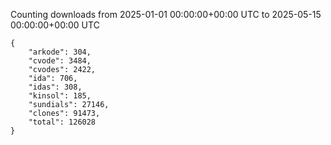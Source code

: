 
Counting downloads from 2025-01-01 00:00:00+00:00 UTC to 2025-05-15 00:00:00+00:00 UTC

```
{
    "arkode": 304,
    "cvode": 3484,
    "cvodes": 2422,
    "ida": 706,
    "idas": 308,
    "kinsol": 185,
    "sundials": 27146,
    "clones": 91473,
    "total": 126028
}
```
